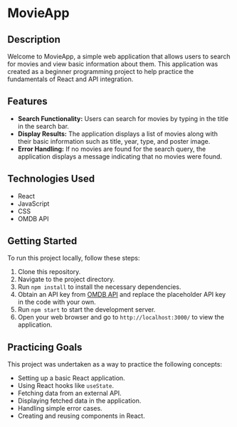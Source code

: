 # MovieApp

## Description

Welcome to MovieApp, a simple web application that allows users to search for movies and view basic information about them. This application was created as a beginner programming project to help practice the fundamentals of React and API integration.

## Features

- **Search Functionality:** Users can search for movies by typing in the title in the search bar.
- **Display Results:** The application displays a list of movies along with their basic information such as title, year, type, and poster image.
- **Error Handling:** If no movies are found for the search query, the application displays a message indicating that no movies were found.

## Technologies Used

- React
- JavaScript
- CSS
- OMDB API

## Getting Started

To run this project locally, follow these steps:

1. Clone this repository.
2. Navigate to the project directory.
3. Run `npm install` to install the necessary dependencies.
4. Obtain an API key from [OMDB API](https://www.omdbapi.com/) and replace the placeholder API key in the code with your own.
5. Run `npm start` to start the development server.
6. Open your web browser and go to `http://localhost:3000/` to view the application.

## Practicing Goals

This project was undertaken as a way to practice the following concepts:

- Setting up a basic React application.
- Using React hooks like `useState`.
- Fetching data from an external API.
- Displaying fetched data in the application.
- Handling simple error cases.
- Creating and reusing components in React.
